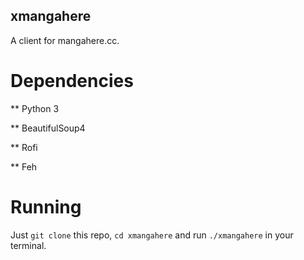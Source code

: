 ## xmangahere

A client for mangahere.cc.

# Dependencies

** Python 3

** BeautifulSoup4

** Rofi

** Feh

# Running

Just `git clone` this repo, `cd xmangahere` and run `./xmangahere` in your terminal.
